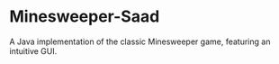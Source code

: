 # Minesweeper-Saad
A Java implementation of the classic Minesweeper game, featuring an intuitive GUI.
